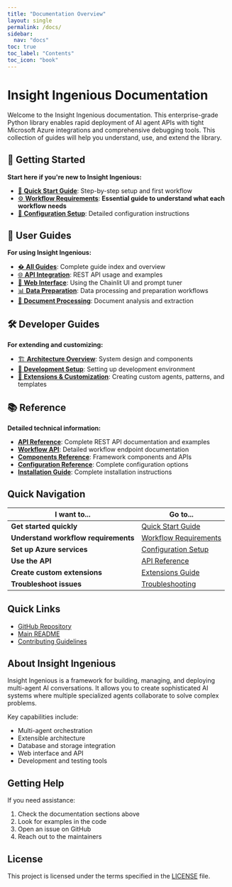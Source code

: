 ```yaml
---
title: "Documentation Overview"
layout: single
permalink: /docs/
sidebar:
  nav: "docs"
toc: true
toc_label: "Contents"
toc_icon: "book"
---
```


# Insight Ingenious Documentation

Welcome to the Insight Ingenious documentation. This enterprise-grade Python library enables rapid deployment of AI agent APIs with tight Microsoft Azure integrations and comprehensive debugging tools. This collection of guides will help you understand, use, and extend the library.

## 🚀 Getting Started

**Start here if you're new to Insight Ingenious:**

- [🏁 **Quick Start Guide**](getting-started/README.md): Step-by-step setup and first workflow
- [⚙️ **Workflow Requirements**](workflows/README.md): **Essential guide to understand what each workflow needs**
- [🔧 **Configuration Setup**](configuration/README.md): Detailed configuration instructions

## 📖 User Guides

**For using Insight Ingenious:**

- [� **All Guides**](guides/README.md): Complete guide index and overview
- [🌐 **API Integration**](guides/api-integration.md): REST API usage and examples
- [🎨 **Web Interface**](guides/web-interface.md): Using the Chainlit UI and prompt tuner
- [📊 **Data Preparation**](guides/data-preparation/): Data processing and preparation workflows
- [📄 **Document Processing**](guides/document-processing/): Document analysis and extraction

## 🛠️ Developer Guides

**For extending and customizing:**

- [🏗️ **Architecture Overview**](architecture/README.md): System design and components
- [🔨 **Development Setup**](development/README.md): Setting up development environment
- [🔌 **Extensions & Customization**](extensions/README.md): Creating custom agents, patterns, and templates

## 📚 Reference

**Detailed technical information:**

- [**API Reference**](api/README.md): Complete REST API documentation and examples
- [**Workflow API**](api/WORKFLOWS.md): Detailed workflow endpoint documentation
- [**Components Reference**](components/README.md): Framework components and APIs
- [**Configuration Reference**](configuration/README.md): Complete configuration options
- [**Installation Guide**](getting-started/installation.md): Complete installation instructions

## Quick Navigation

| I want to... | Go to... |
|---------------|----------|
| **Get started quickly** | [Quick Start Guide](getting-started/README.md) |
| **Understand workflow requirements** | [Workflow Requirements](workflows/README.md) |
| **Set up Azure services** | [Configuration Setup](configuration/README.md) |
| **Use the API** | [API Reference](api/README.md) |
| **Create custom extensions** | [Extensions Guide](extensions/README.md) |
| **Troubleshoot issues** | [Troubleshooting](getting-started/troubleshooting.md) |

## Quick Links

- [GitHub Repository](https://github.com/Insight-Services-APAC/Insight_Ingenious)
- [Main README](../README.md)
- [Contributing Guidelines](../CONTRIBUTING.md)

## About Insight Ingenious

Insight Ingenious is a framework for building, managing, and deploying multi-agent AI conversations. It allows you to create sophisticated AI systems where multiple specialized agents collaborate to solve complex problems.

Key capabilities include:

- Multi-agent orchestration
- Extensible architecture
- Database and storage integration
- Web interface and API
- Development and testing tools

## Getting Help

If you need assistance:

1. Check the documentation sections above
2. Look for examples in the code
3. Open an issue on GitHub
4. Reach out to the maintainers

## License

This project is licensed under the terms specified in the [LICENSE](../LICENSE) file.
